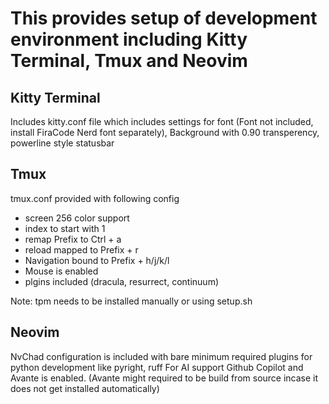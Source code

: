 # This provides setup of development environment including Kitty Terminal, Tmux and Neovim

## Kitty Terminal
Includes kitty.conf file which includes settings for font (Font not included, install FiraCode Nerd font separately), Background with 0.90 transperency, powerline style statusbar

## Tmux
tmux.conf provided with following config
- screen 256 color support
- index to start with 1
- remap Prefix to Ctrl + a
- reload mapped to Prefix + r
- Navigation bound to Prefix + h/j/k/l
- Mouse is enabled
- plgins included (dracula, resurrect, continuum)

Note: tpm needs to be installed manually or using setup.sh

## Neovim
NvChad configuration is included with bare minimum required plugins for python development like pyright, ruff
For AI support Github Copilot and Avante is enabled. (Avante might required to be build from source incase it does not get installed automatically)
